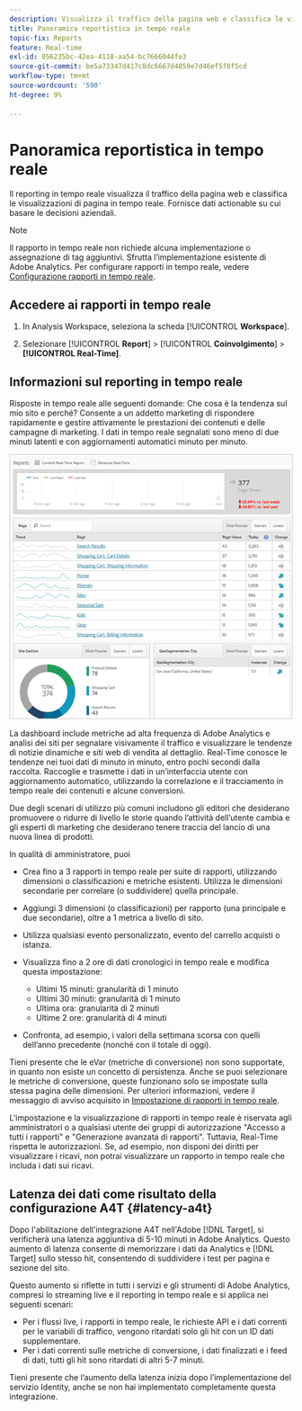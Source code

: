 ```yaml
---
description: Visualizza il traffico della pagina web e classifica le visualizzazioni di pagina in tempo reale. Fornisce dati actionable su cui basare le decisioni aziendali.
title: Panoramica reportistica in tempo reale
topic-fix: Reports
feature: Real-time
exl-id: 056235bc-42ea-4118-aa54-bc7666044fe3
source-git-commit: be5a73347d417c8dc6667d4059e7d46ef5f0f5cd
workflow-type: tm+mt
source-wordcount: '590'
ht-degree: 9%

---
```


# Panoramica reportistica in tempo reale

Il reporting in tempo reale visualizza il traffico della pagina web e classifica le visualizzazioni di pagina in tempo reale. Fornisce dati actionable su cui basare le decisioni aziendali.

>[!NOTE]
>
>Il rapporto in tempo reale non richiede alcuna implementazione o assegnazione di tag aggiuntivi. Sfrutta l’implementazione esistente di Adobe Analytics. Per configurare rapporti in tempo reale, vedere [Configurazione rapporti in tempo reale](/help/admin/admin/c-manage-report-suites/c-edit-report-suites/realtime/t-realtime-admin.md).

## Accedere ai rapporti in tempo reale

1. In Analysis Workspace, seleziona la scheda [!UICONTROL **Workspace**].

1. Selezionare [!UICONTROL **Report**] > [!UICONTROL **Coinvolgimento**] > **[!UICONTROL Real-Time]**.

## Informazioni sul reporting in tempo reale

Risposte in tempo reale alle seguenti domande: Che cosa è la tendenza sul mio sito e perché? Consente a un addetto marketing di rispondere rapidamente e gestire attivamente le prestazioni dei contenuti e delle campagne di marketing. I dati in tempo reale segnalati sono meno di due minuti latenti e con aggiornamenti automatici minuto per minuto.

![](/help/admin/admin/c-manage-report-suites/c-edit-report-suites/realtime/assets/report-realtime.png)

La dashboard include metriche ad alta frequenza di Adobe Analytics e analisi dei siti per segnalare visivamente il traffico e visualizzare le tendenze di notizie dinamiche e siti web di vendita al dettaglio. Real-Time conosce le tendenze nei tuoi dati di minuto in minuto, entro pochi secondi dalla raccolta. Raccoglie e trasmette i dati in un’interfaccia utente con aggiornamento automatico, utilizzando la correlazione e il tracciamento in tempo reale dei contenuti e alcune conversioni.

Due degli scenari di utilizzo più comuni includono gli editori che desiderano promuovere o ridurre di livello le storie quando l’attività dell’utente cambia e gli esperti di marketing che desiderano tenere traccia del lancio di una nuova linea di prodotti.

In qualità di amministratore, puoi

* Crea fino a 3 rapporti in tempo reale per suite di rapporti, utilizzando dimensioni o classificazioni e metriche esistenti. Utilizza le dimensioni secondarie per correlare (o suddividere) quella principale.
* Aggiungi 3 dimensioni (o classificazioni) per rapporto (una principale e due secondarie), oltre a 1 metrica a livello di sito.
* Utilizza qualsiasi evento personalizzato, evento del carrello acquisti o istanza.
* Visualizza fino a 2 ore di dati cronologici in tempo reale e modifica questa impostazione:

   * Ultimi 15 minuti: granularità di 1 minuto
   * Ultimi 30 minuti: granularità di 1 minuto
   * Ultima ora: granularità di 2 minuti
   * Ultime 2 ore: granularità di 4 minuti

* Confronta, ad esempio, i valori della settimana scorsa con quelli dell’anno precedente (nonché con il totale di oggi).

Tieni presente che le eVar (metriche di conversione) non sono supportate, in quanto non esiste un concetto di persistenza. Anche se puoi selezionare le metriche di conversione, queste funzionano solo se impostate sulla stessa pagina delle dimensioni. Per ulteriori informazioni, vedere il messaggio di avviso acquisito in [Impostazione di rapporti in tempo reale](/help/components/c-real-time-reporting/t-realtime-admin.md).

L&#39;impostazione e la visualizzazione di rapporti in tempo reale è riservata agli amministratori o a qualsiasi utente dei gruppi di autorizzazione &quot;Accesso a tutti i rapporti&quot; e &quot;Generazione avanzata di rapporti&quot;. Tuttavia, Real-Time rispetta le autorizzazioni. Se, ad esempio, non disponi dei diritti per visualizzare i ricavi, non potrai visualizzare un rapporto in tempo reale che includa i dati sui ricavi.

## Latenza dei dati come risultato della configurazione A4T {#latency-a4t}

Dopo l&#39;abilitazione dell&#39;integrazione A4T nell&#39;Adobe [!DNL Target], si verificherà una latenza aggiuntiva di 5-10 minuti in Adobe Analytics. Questo aumento di latenza consente di memorizzare i dati da Analytics e [!DNL Target] sullo stesso hit, consentendo di suddividere i test per pagina e sezione del sito.

Questo aumento si riflette in tutti i servizi e gli strumenti di Adobe Analytics, compresi lo streaming live e il reporting in tempo reale e si applica nei seguenti scenari:

* Per i flussi live, i rapporti in tempo reale, le richieste API e i dati correnti per le variabili di traffico, vengono ritardati solo gli hit con un ID dati supplementare.
* Per i dati correnti sulle metriche di conversione, i dati finalizzati e i feed di dati, tutti gli hit sono ritardati di altri 5-7 minuti.

Tieni presente che l’aumento della latenza inizia dopo l’implementazione del servizio Identity, anche se non hai implementato completamente questa integrazione.
